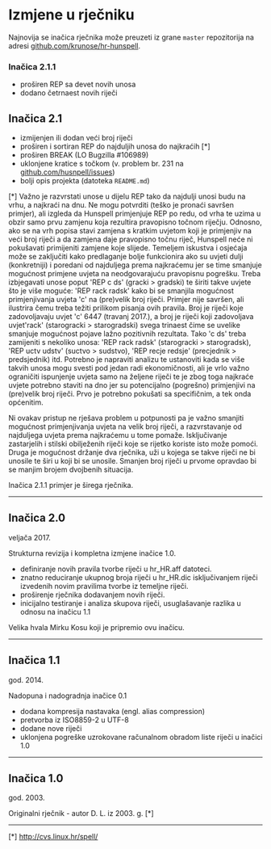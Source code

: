 # Izmjene u rječniku


Najnovija se inačica rječnika može preuzeti iz grane `master` repozitorija na adresi [github.com/krunose/hr-hunspell](https://github.com/krunose/hr-hunspell).




### Inačica 2.1.1


- proširen REP sa devet novih unosa
- dodano četrnaest novih riječi


## Inačica 2.1


- izmijenjen ili dodan veći broj riječi
- proširen i sortiran REP do najduljih unosa do najkraćih [&#42;]
- proširen BREAK (LO Bugzilla #106989)
- uklonjene kratice s točkom (v. problem br. 231 na [github.com/husnpell/issues](https://github.com/hunspell/hunspell/issues))
- bolji opis projekta (datoteka `README.md`)

[&#42;] Važno je razvrstati unose u dijelu REP tako da najdulji unosi budu na vrhu, a najkraći na dnu. Ne mogu potvrditi (teško je pronaći savršen primjer), ali izgleda da Hunspell primjenjuje REP po redu, od vrha te uzima u obzir samo prvu zamjenu koja rezultira pravopisno točnom riječju. Odnosno, ako se na vrh popisa stavi zamjena s kratkim uvjetom koji je primjenjiv na veći broj riječi a da zamjena daje pravopisno točnu riječ, Hunspell neće ni pokušavati primijeniti zamjene koje slijede. Temeljem iskustva i osjećaja može se zaključiti kako predlaganje bolje funkcionira ako su uvjeti dulji (konkretniji) i poredani od najduljega prema najkraćemu jer se time smanjuje mogućnost primjene uvjeta na neodgovarajuću pravopisnu pogrešku. Treba izbjegavati unose poput 'REP c ds' (gracki > gradski) te širiti takve uvjete što je više moguće: 'REP rack radsk' kako bi se smanjila mogućnost primjenjivanja uvjeta 'c' na (pre)velik broj riječi. Primjer nije savršen, ali ilustrira čemu treba težiti prilikom pisanja ovih pravila. Broj je riječi koje zadovoljavaju uvjet 'c' 6447 (travanj 2017.), a broj je riječi koji zadovoljava uvjet'rack' (starogracki > starogradski) svega trinaest čime se uvelike smanjuje mogućnost pojave lažno pozitivnih rezultata. Tako 'c ds' treba zamijeniti s nekoliko unosa: 'REP rack radsk' (starogracki > starogradsk), 'REP uctv udstv' (suctvo > sudstvo), 'REP recje redsje' (precjednik > predsjednik) itd. Potrebno je napraviti analizu te ustanoviti kada se više takvih unosa mogu svesti pod jedan radi ekonomičnosti, ali je vrlo važno ograničiti ispunjenje uvjeta samo na željene riječi te je zbog toga najkraće uvjete potrebno staviti na dno jer su potencijalno (pogrešno) primjenjivi na (pre)velik broj riječi. Prvo je potrebno pokušati sa specifičnim, a tek onda općenitim.

Ni ovakav pristup ne rješava problem u potpunosti pa je važno smanjiti mogućnost primjenjivanja uvjeta na velik broj riječi, a razvrstavanje od najduljega uvjeta prema najkraćemu u tome pomaže. Isključivanje zastarjelih i stilski obilježenih riječi koje se rijetko koriste isto može pomoći. Druga je mogućnost držanje dva rječnika, uži u kojega se takve riječi ne bi unosile te širi u koji bi se unosile. Smanjen broj riječi u prvome opravdao bi se manjim brojem dvojbenih situacija.

Inačica 2.1.1 primjer je širega rječnika.

---

## Inačica 2.0

veljača 2017.

Strukturna revizija i kompletna izmjene inačice 1.0.

- definiranje novih pravila tvorbe riječi u hr_HR.aff datoteci.
- znatno reduciranje ukupnog broja riječi u hr_HR.dic isključivanjem riječi izvedenih novim pravilima tvorbe iz temeljne riječi.
- proširenje rječnika dodavanjem novih riječi.
- inicijalno testiranje i analiza skupova riječi, usuglašavanje razlika u odnosu na inačicu 1.1

Velika hvala Mirku Kosu koji je pripremio ovu inačicu.


---

## Inačica 1.1

god. 2014.

Nadopuna i nadogradnja inačice 0.1

- dodana kompresija nastavaka (engl. alias compression)
- pretvorba iz ISO8859-2 u UTF-8
- dodane nove riječi
- uklonjena pogreške uzrokovane računalnom obradom liste riječi u inačici 1.0

---

## Inačica 1.0

god. 2003.

Originalni rječnik - autor D. L. iz 2003. g. [&#42;]

---

[&#42;] http://cvs.linux.hr/spell/
